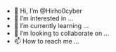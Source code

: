 - 👋 Hi, I’m @Hirho0cyber
- 👀 I’m interested in ...
- 🌱 I’m currently learning ...
- 💞️ I’m looking to collaborate on ...
- 📫 How to reach me ...

<!---
Hirho0cyber/Hirho0cyber is a ✨ special ✨ repository because its `README.md` (this file) appears on your GitHub profile.
You can click the Preview link to take a look at your changes.
--->
